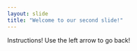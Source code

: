 ```yaml
---
layout: slide
title: "Welcome to our second slide!"
---
```

Instructions!
Use the left arrow to go back!
